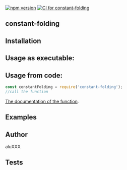 [![npm version](https://badge.fury.io/js/%40aluXXX%2Fconstant-folding.svg)](https://badge.fury.io/js/%40aluXXX%2Fconstant-folding)
[![CI for constant-folding](https://github.com/ULL-ESIT-PL-2021/constant-folding-module-aluXXX/actions/workflows/nodejs.yml/badge.svg)](https://github.com/ULL-ESIT-PL-2021/constant-folding-module-aluXXX/actions/workflows/nodejs.yml)

## constant-folding

## Installation

## Usage as executable:


## Usage from code:

```javascript
const constantFolding = require('constant-folding');
//call the function
```

[The documentation of the function](https://ull-esit-pl-2021.github.io/constant-folding-module-aluXXX/).

## Examples

## Author

aluXXX 

## Tests

